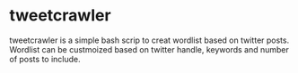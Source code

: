 tweetcrawler
============
tweetcrawler is a simple bash scrip to creat wordlist based on twitter posts.  Wordlist can be custmoized based on twitter handle, keywords and number of posts to include. 
